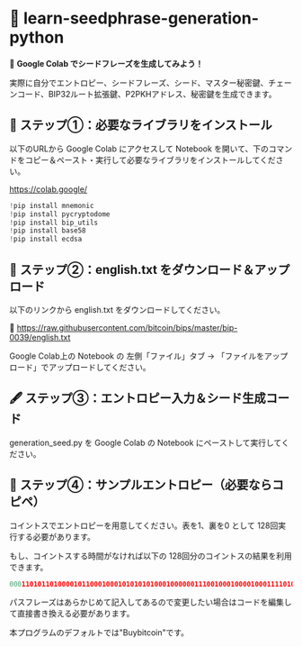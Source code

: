 # 🌱 learn-seedphrase-generation-python

🔐 **Google Colab でシードフレーズを生成してみよう！**

実際に自分でエントロピー、シードフレーズ、シード、マスター秘密鍵、チェーンコード、BIP32ルート拡張鍵、P2PKHアドレス、秘密鍵を生成できます。

## 🔧 ステップ①：必要なライブラリをインストール

以下のURLから Google Colab にアクセスして Notebook を開いて、下のコマンドをコピー＆ペースト・実行して必要なライブラリをインストールしてください。

https://colab.google/

```python
!pip install mnemonic
!pip install pycryptodome
!pip install bip_utils
!pip install base58
!pip install ecdsa
```

## 🔧 ステップ②：english.txt をダウンロード＆アップロード

以下のリンクから english.txt をダウンロードしてください。

🔗 https://raw.githubusercontent.com/bitcoin/bips/master/bip-0039/english.txt

Google Colab上の Notebook の 左側「ファイル」タブ → 「ファイルをアップロード」でアップロードしてください。

## 🖋️ ステップ③：エントロピー入力＆シード生成コード

generation_seed.py を Google Colab の Notebook にペーストして実行してください。

## 🎲 ステップ④：サンプルエントロピー（必要ならコピペ）

コイントスでエントロピーを用意してください。表を1、裏を0 として 128回実行する必要があります。

もし、コイントスする時間がなければ以下の 128回分のコイントスの結果を利用できます。

```python
00011010110100001011000100010101010100010000001110010001000010001111010110110100101000000100001100111000111101101110010101100010
```

パスフレーズはあらかじめて記入してあるので変更したい場合はコードを編集して直接書き換える必要があります。

本プログラムのデフォルトでは"Buybitcoin"です。
